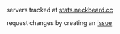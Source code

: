 servers tracked at [stats.neckbeard.cc](https://stats.neckbeard.cc/)

request changes by creating an [issue](https://github.com/neckbeard-cc/servers/issues/new/choose)
